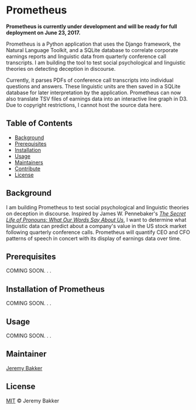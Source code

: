 # Prometheus

**Prometheus is currently under development and will be ready for full deployment on June 23, 2017.**

Prometheus is a Python application that uses the Django framework, the Natural Language Toolkit, and a SQLite database to correlate corporate earnings reports and linguistic data from quarterly conference call transcripts. I am building the tool to test social psychological and linguistic theories on detecting deception in discourse.

Currently, it parses PDFs of conference call transcripts into individual questions and answers. These linguistic units are then saved in a SQLite database for later interpretation by the application. Prometheus can now also translate TSV files of earnings data into an interactive line graph in D3. Due to copyright restrictions, I cannot host the source data here.

## Table of Contents

- [Background](#background)
- [Prerequisites](#prerequisites)
- [Installation](#installation)
- [Usage](#usage)
- [Maintainers](#maintainers)
- [Contribute](#contribute)
- [License](#license)

## Background

I am building Prometheus to test social psychological and linguistic theories on deception in discourse. Inspired by James W. Pennebaker's [_The Secret Life of Pronouns: What Our Words Say About Us_](https://www.amazon.com/Secret-Life-Pronouns-Words-About/dp/1608194965), I want to determine what linguistic data can predict about a company's value in the US stock market following quarterly conference calls. Prometheus will quantify CEO and CFO patterns of speech in concert with its display of earnings data over time.


## Prerequisites

COMING SOON. . .

## Installation of Prometheus

COMING SOON. . .

## Usage

COMING SOON. . .

## Maintainer

[Jeremy Bakker](https://github.com/JeremyBakker)

## License

[MIT](LICENSE) © Jeremy Bakker
